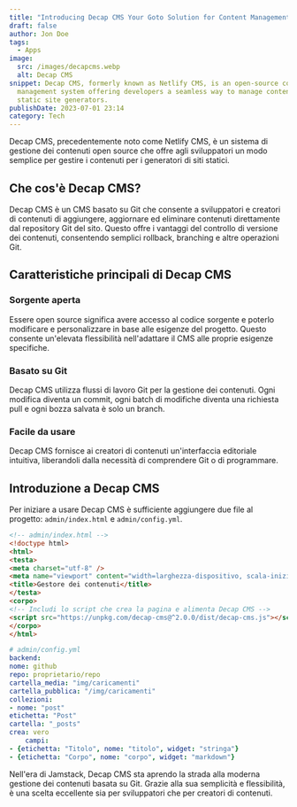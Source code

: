 ```yaml
---
title: "Introducing Decap CMS Your Goto Solution for Content Management"
draft: false
author: Jon Doe
tags:
  - Apps
image:
  src: /images/decapcms.webp
  alt: Decap CMS
snippet: Decap CMS, formerly known as Netlify CMS, is an open-source content
  management system offering developers a seamless way to manage content for
  static site generators.
publishDate: 2023-07-01 23:14
category: Tech
---
```


Decap CMS, precedentemente noto come Netlify CMS, è un sistema di gestione dei contenuti open source che offre agli sviluppatori un modo semplice per gestire i contenuti per i generatori di siti statici.

## Che cos'è Decap CMS?

Decap CMS è un CMS basato su Git che consente a sviluppatori e creatori di contenuti di aggiungere, aggiornare ed eliminare contenuti direttamente dal repository Git del sito. Questo offre i vantaggi del controllo di versione dei contenuti, consentendo semplici rollback, branching e altre operazioni Git.

## Caratteristiche principali di Decap CMS

### Sorgente aperta

Essere open source significa avere accesso al codice sorgente e poterlo modificare e personalizzare in base alle esigenze del progetto. Questo consente un'elevata flessibilità nell'adattare il CMS alle proprie esigenze specifiche.

### Basato su Git

Decap CMS utilizza flussi di lavoro Git per la gestione dei contenuti. Ogni modifica diventa un commit, ogni batch di modifiche diventa una richiesta pull e ogni bozza salvata è solo un branch.

### Facile da usare

Decap CMS fornisce ai creatori di contenuti un'interfaccia editoriale intuitiva, liberandoli dalla necessità di comprendere Git o di programmare.

## Introduzione a Decap CMS

Per iniziare a usare Decap CMS è sufficiente aggiungere due file al progetto: `admin/index.html` e `admin/config.yml`.

```html
<!-- admin/index.html -->
<!doctype html>
<html>
<testa>
<meta charset="utf-8" />
<meta name="viewport" content="width=larghezza-dispositivo, scala-iniziale=1.0" />
<title>Gestore dei contenuti</title>
</testa>
<corpo>
<!-- Includi lo script che crea la pagina e alimenta Decap CMS -->
<script src="https://unpkg.com/decap-cms@^2.0.0/dist/decap-cms.js"></script>
</corpo>
</html>
```

```yaml
# admin/config.yml
backend:
nome: github
repo: proprietario/repo
cartella_media: "img/caricamenti"
cartella_pubblica: "/img/caricamenti"
collezioni:
- nome: "post"
etichetta: "Post"
cartella: "_posts"
crea: vero
    campi:
- {etichetta: "Titolo", nome: "titolo", widget: "stringa"}
- {etichetta: "Corpo", nome: "corpo", widget: "markdown"}
```

Nell'era di Jamstack, Decap CMS sta aprendo la strada alla moderna gestione dei contenuti basata su Git. Grazie alla sua semplicità e flessibilità, è una scelta eccellente sia per sviluppatori che per creatori di contenuti.



